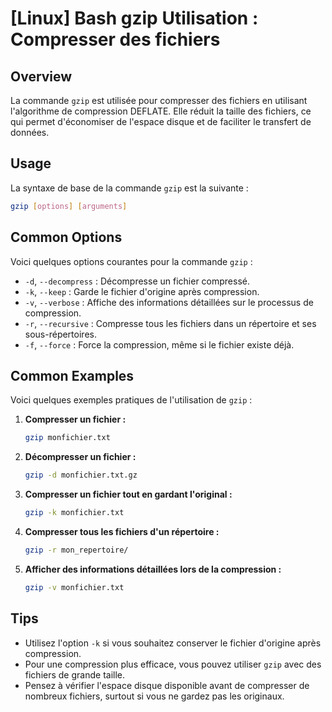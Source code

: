 # [Linux] Bash gzip Utilisation : Compresser des fichiers

## Overview
La commande `gzip` est utilisée pour compresser des fichiers en utilisant l'algorithme de compression DEFLATE. Elle réduit la taille des fichiers, ce qui permet d'économiser de l'espace disque et de faciliter le transfert de données.

## Usage
La syntaxe de base de la commande `gzip` est la suivante :

```bash
gzip [options] [arguments]
```

## Common Options
Voici quelques options courantes pour la commande `gzip` :

- `-d`, `--decompress` : Décompresse un fichier compressé.
- `-k`, `--keep` : Garde le fichier d'origine après compression.
- `-v`, `--verbose` : Affiche des informations détaillées sur le processus de compression.
- `-r`, `--recursive` : Compresse tous les fichiers dans un répertoire et ses sous-répertoires.
- `-f`, `--force` : Force la compression, même si le fichier existe déjà.

## Common Examples
Voici quelques exemples pratiques de l'utilisation de `gzip` :

1. **Compresser un fichier :**
   ```bash
   gzip monfichier.txt
   ```

2. **Décompresser un fichier :**
   ```bash
   gzip -d monfichier.txt.gz
   ```

3. **Compresser un fichier tout en gardant l'original :**
   ```bash
   gzip -k monfichier.txt
   ```

4. **Compresser tous les fichiers d'un répertoire :**
   ```bash
   gzip -r mon_repertoire/
   ```

5. **Afficher des informations détaillées lors de la compression :**
   ```bash
   gzip -v monfichier.txt
   ```

## Tips
- Utilisez l'option `-k` si vous souhaitez conserver le fichier d'origine après compression.
- Pour une compression plus efficace, vous pouvez utiliser `gzip` avec des fichiers de grande taille.
- Pensez à vérifier l'espace disque disponible avant de compresser de nombreux fichiers, surtout si vous ne gardez pas les originaux.